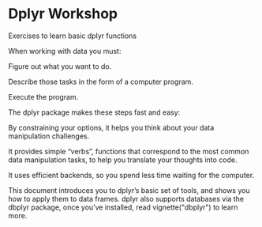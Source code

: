 # Dplyr Workshop
Exercises to learn basic dplyr functions

When working with data you must:

Figure out what you want to do.

Describe those tasks in the form of a computer program.

Execute the program.

The dplyr package makes these steps fast and easy:

By constraining your options, it helps you think about your data manipulation challenges.

It provides simple “verbs”, functions that correspond to the most common data manipulation tasks, to help you translate your thoughts into code.

It uses efficient backends, so you spend less time waiting for the computer.

This document introduces you to dplyr’s basic set of tools, and shows you how to apply them to data frames. dplyr also supports databases via the dbplyr package, once you’ve installed, read vignette("dbplyr") to learn more.